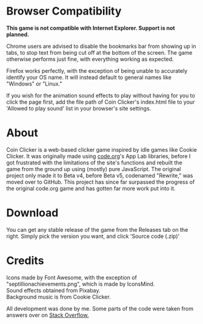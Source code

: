 # Browser Compatibility 
**This game is not compatible with Internet Explorer. Support is not planned.**  

Chrome users are advised to disable the bookmarks bar from showing up in tabs, to stop text from being cut off at the bottom of the screen. The game otherwise performs just fine, with everything working as expected.  

Firefox works perfectly, with the exception of being unable to accurately identify your OS name. It will instead default to general names like "Windows" or "Linux."  

If you wish for the animation sound effects to play without having for you to click the page first, add the file path of Coin Clicker's index.html file to your 'Allowed to play sound' list in your browser's site settings.
  
# About
Coin Clicker is a web-based clicker game inspired by idle games like Cookie Clicker. It was originally made using [code.org](https://code.org)'s App Lab libraries, before I got frustrated with the limitations of the site's functions and rebuilt the game from the ground up using (mostly) pure JavaScript. The original project only made it to Beta v4, before Beta v5, codenamed "Rewrite," was moved over to GitHub. This project has since far surpassed the progress of the original code.org game and has gotten far more work put into it.  

# Download
You can get any stable release of the game from the Releases tab on the right. Simply pick the version you want, and click 'Source code (.zip)'   
  
# Credits
Icons made by Font Awesome, with the exception of "septillionachievements.png", which is made by IconsMind.  
Sound effects obtained from Pixabay.  
Background music is from Cookie Clicker.    
  
All development was done by me. Some parts of the code were taken from answers over on [Stack Overflow.](https://stackoverflow.com)
